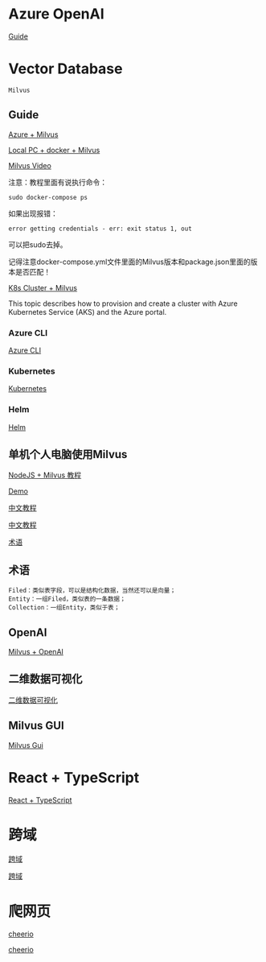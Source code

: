 # Azure OpenAI

[Guide](https://learn.microsoft.com/zh-cn/azure/cognitive-services/openai/)


# Vector Database
    Milvus

## Guide

[Azure + Milvus](https://milvus.io/docs/azure.md)

[Local PC + docker + Milvus](https://milvus.io/docs/v2.1.x/install_standalone-docker.md)

[Milvus Video](https://www.youtube.com/watch?v=w-YPoKOTeWE)

注意：教程里面有说执行命令：
    
    sudo docker-compose ps

如果出现报错：

    error getting credentials - err: exit status 1, out

可以把sudo去掉。

记得注意docker-compose.yml文件里面的Milvus版本和package.json里面的版本是否匹配！

[K8s Cluster + Milvus](https://milvus.io/docs/v2.1.x/install_cluster-milvusoperator.md)

This topic describes how to provision and create a cluster with Azure Kubernetes Service (AKS) and the Azure portal.

### Azure CLI

[Azure CLI](https://learn.microsoft.com/zh-cn/cli/azure/get-started-with-azure-cli)

### Kubernetes

[Kubernetes](https://zhuanlan.zhihu.com/p/53260098)

### Helm
[Helm](https://zhuanlan.zhihu.com/p/350328164)

## 单机个人电脑使用Milvus

[NodeJS + Milvus 教程](https://milvus.io/docs/v2.1.x/example_code_node.md)

[Demo](https://github.com/milvus-io/milvus-sdk-node)

[中文教程](https://zhuanlan.zhihu.com/p/405186060)

[中文教程](http://www.yishuifengxiao.com/2022/12/27/%E5%90%91%E9%87%8F%E6%90%9C%E7%B4%A2%E6%95%B0%E6%8D%AE%E5%BA%93milvus%E5%85%A5%E9%97%A8%E6%95%99%E7%A8%8B/)

[术语](https://blog.csdn.net/leaning_java/article/details/130344223)

## 术语

    Filed：类似表字段，可以是结构化数据，当然还可以是向量；
    Entity：一组Filed，类似表的一条数据；
    Collection：一组Entity，类似于表；

## OpenAI

[Milvus + OpenAI](https://milvus.io/docs/integrate_with_openai.md)

## 二维数据可视化
[二维数据可视化](https://github.com/openai/openai-cookbook/blob/main/examples/Visualizing_embeddings_in_2D.ipynb)

## Milvus GUI
[Milvus Gui](https://milvus.io/docs/v2.1.x/attu.md)

# React + TypeScript
[React + TypeScript](https://juejin.cn/post/6844903920431529997)

# 跨域

[跨域](https://sunkanmi.tech/how-to-setup-proxy-in-react-with-http-proxy-middleware)

[跨域](https://sunkanmi.tech/how-to-setup-proxy-in-react-with-http-proxy-middleware)

# 爬网页
[cheerio](https://mp.weixin.qq.com/s?__biz=MzA5Mjg0NTMxNA==&mid=2247484371&idx=1&sn=34965b10851fb9b8f2fe76399f8edf8b&chksm=9067a7bea7102ea8510d083923b522935e4fa7fd5017dd93b7b8049b68ce85b045c87ae2815c&mpshare=1&scene=1&srcid=0608kYoAkeRz0KW9oEzar3f9&sharer_sharetime=1686235194620&sharer_shareid=5bf83a7187b6102015daeaf8dd517c4d#rd)

[cheerio](https://jimzhang.me/scraping-with-cheerio-js-and-next-js-api-routing)
